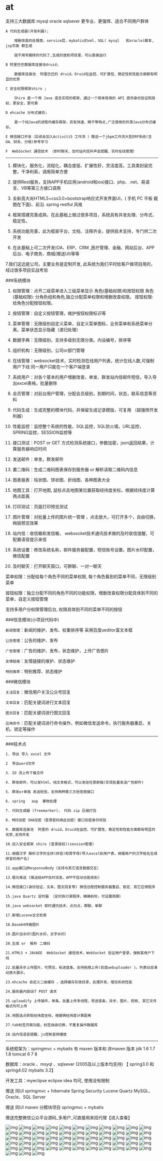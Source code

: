 # at



支持三大数据库 mysql  oracle  sqlsever   更专业、更强悍、适合不同用户群体

    A 代码生成器(开发利器);
    
        增删改查的处理类，service层，mybatis的xml，SQL( mysql   和oracle)脚本,   jsp页面 都生成
    
        就不用写搬砖的代码了,生成的放到项目里，可以直接运行

    B 阿里巴巴数据库连接池druid;
        
        数据库连接池  阿里巴巴的 druid。Druid在监控、可扩展性、稳定性和性能方面都有明显的优势

    C 安全权限框架shiro ;
        
        Shiro 是一个用 Java 语言实现的框架，通过一个简单易用的 API 提供身份验证和授权，更安全，更可靠

    D ehcache 分布式缓存;
        
        是一个纯Java的进程内缓存框架，具有快速、精干等特点,广泛使用的开源Java分布式缓存。

    E 微信接口开发（后续会加入Activiti5 工作流 ）赠送一个jbpm工作流大型ERP系统(含OA、财务、分销)参考学习

    F  WebSocket 通信技术 （即时聊天、及时站内信并声音提醒、实时在线管理）

-------------------------------------------------------------------------------------------------------------------------

1. 模块化、服务化，流程化，耦合度低、扩展性好，灵活度高，工具类封装完整，干净利索，调用简单方便

2. 提供Rest服务，支持APP手机应用(android和ios)接口、php、.net、易语言、VB等第三方接口调用

3. 全新高大尚HTML5+css3.0+bootstrap响应式开发界面UI，( 手机 PC 平板 截图在下面)、前沿.  spring restful 风格

4. 框架搭建完善成熟，在此基础上做过很多项目，系统具有并发处理、分布式、稳定性。

5. 系统功能完善，此为框架平台，文档、注释齐全，提供技术支持，专门供二次开发

6. 在此基础上可二次开发(OA、ERP、CRM ,医疗管理、金融、网站后台、APP后台、电子商务、商城(赠送UI)等等

7.我们这边是公司，主要业务是定制开发,  此系统为我们平时给客户做项目用的，经过很多项目实战考验

###系统模块


1.   权限管理：点开二级菜单进入三级菜单显示 角色(基础权限)和按钮权限
      角色(基础权限): 分角色组和角色,独立分配菜单权限和增删改查权限。
      按钮权限: 给角色分配按钮权限。

2.   按钮管理：自定义按钮管理，维护按钮权限标识等

3.   菜单管理：无限级别自定义菜单，自定义菜单图标，业务菜单和系统菜单分离，菜单状态显示隐藏（递归处理）

4.   数据字典：无限级别，支持多级别无限分类。内设编号，排序等

5.   组织机构：无限级别，公司or部门管理

6.   在线管理：websocket技术，实时检测在线用户列表，统计在线人数,可强制用户下线 同一用户只能在一个客户端登录

7.   系统用户：对各个基本的用户增删改查，单发、群发站内信邮件短信，导入导出excel表格，批量删除

8.   会员管理：对前台用户管理，分配会员级别，到期时间，状态，联系信息等资料

9.   代码生成：生成完整的模块代码，并保留生成记录模版，可复用 （超强悍开发利器） 

10. 性能监控：监控整个系统的性能，SQL监控，SQL防火墙，URL监控，SPRING监控，SESSION监控等

11. 接口测试：POST or GET 方式检测系统接口，参数加密，json返回结果，计算服务器响应时间

12. 发送邮件：单发，群发邮件  

13. 置二维码：生成二维码图表保存到服务器 or  解析读取二维码内信息 

14. 图表报表：柱状图、饼状图、折线图、各种图表大全

15. 地图工具：打开地图, 鼠标点击地图某位置获取经纬度坐标，根据经纬度计算两点距离

16. 打印测试：页面打印预览测试

17. 图片管理：对批量上传的图片统一管理 ，点击放大，可打开多个，自由切换，绚丽预览效果

18. 站内信：收信箱和发信箱， websocket技术通讯技术做的及时收信提醒，可配置语音提示来信 

19. 系统设置：修改系统名称，邮件服务器配置，短信账号设置，图片水印配置，微信配置

20. 及时聊天：打开聊天窗口，可群聊、一对一聊天


菜单权限：分配给每个角色不同的菜单权限, 每个角色看到的菜单不同，无限级别菜单

按钮权限：独立分配不同的角色不同的功能权限，增删改查权限分配具体到不同的菜单，自定义按钮管理

支持多用户分权限管理后台,  权限具体到不同的菜单不同的按钮

###信息模块(小项目代码中)

`新闻管理`：新闻的维护、发布、权重排序等 采用百度ueditor富文本框

`公告管理`：公告的维护、发布

`广告管理`：广告的维护、发布，状态维护，上传广告图片

`友情链接`：友情链接的维护、状态维护

`特别推荐`：特别推荐、状态维护

###微信模块

`关注回复`：微信用户关注公众号回复

`文本回复`：匹配关键词进行文本回复

`图文回复`：匹配关键词进行图文回复

`应用命令`：匹配关键词进行命令操作，例如微信发送命令，执行服务器重启、关机、锁定等操作

-------------------------------------------------------------------------------------------------------------------------

###技术点

    1. 导出 导入 excel 文件

    2  导出word文件

    3. IO 流上传下载文件
    
    4. 群发邮件，可以发html、纯文本格式，可以发给任意邮箱(实现批量发送广告邮件)
    
    5. 群发or单独 发送短信，支持两种第三方短信商接口
    
    6. spring   aop  事物处理
    
    7. 代码生成器 (freemarker)， 代码 zip 压缩打包
    
    8. MD5加密 SHA加密（登录密码用此加密）接口加密身份校验
    
    9. 数据库连接池  阿里的 druid。Druid在监控、可扩展性、稳定性和性能方面都有明显的优势,支持并发
    
    10.加入安全框架 shiro (登录授权)(session管理)
    
    11.根据汉字 解析汉字的全拼(拼音)和首字母(导入excel到用户表，根据用户的汉字姓名生成拼音的用户名)
    
    12.app接口@ResponseBody（支持与其它语言数据交互）
    
    13.极光推送 (推送给APP及时消息，APP不启动也能收到)
    
    14.微信接口(身份验证，文本、图文回复等) 微信远程控制服务器重启、锁定、其它应用程序
    
    15.java Quartz 定时器 （定时执行某程序，精确到秒，可设置周期）
    
    16.java websocket 即时通讯技术，点对点，群聊，单聊
    
    17.新增Lucene全文检索
    
    18.Base64传输图片
    
    19.图片加水印(图片水印，文字水印）
    
    20.生成 or  解析 二维码
    
    21.HTML5 + JAVAEE  WebSocket 通信技术，WebSocket 验证用户登录，强制某用户下线
    
    22.批量异步上传图片，可预览，有进度条，支持拖拽上传(百度webuploader )。列表动态滑动放大展示。
    
    23.ehcache 自定义二级缓存 ，选择缓存存放目录，处理并发，增加系统性能
    
    24.服务器内部GET POST 请求
    
    25.uploadify 上传插件，单条、批量上传多线程，带进度条，异步，图片、视频, 其它文件格式均可上传
    
    26.地图选点获取经纬度坐标，根据俩经纬度计算距离
    
    27.tab标签页面功能，标签自由切换，不重复操作数据库
    
    28.站内信语音提醒，js控制音频播放
    
 -------------------------------------------------------------------------------------------------------------------------

系统框架为：springmvc + mybaits  有 maven 版本和 非maven 版本 jdk 1.6 1.7 1.8  tomcat 6 7 8

数据库：oracle  、msyql 、sqlsever (2005及以上版本均支持)  【 spring3.0 和 spring4.02  mybaits 3.2】     

开发工具：myeclipse  eclipse idea 均可, 使用没有限制

赠送 同UI   springmvc + hibernate  Spring Security  Lucene Quartz MySQL、Oracle、SQL Server

赠送 同UI  maven 分模块项目 springmvc + mybatis

赠送完整微信公众平台源码_多用户_可直接用来招代理【进入查看】

![img](./ad/img/0.png)
![img](./ad/img/1.jpg)
![img](./ad/img/10.png)
![img](./ad/img/11.png)
![img](./ad/img/12.jpg)
![img](./ad/img/13.png)
![img](./ad/img/14.png)
![img](./ad/img/15.jpg)
![img](./ad/img/16.jpg)
![img](./ad/img/17.png)
![img](./ad/img/18.png)
![img](./ad/img/19.png)
![img](./ad/img/2.png)
![img](./ad/img/20.png)
![img](./ad/img/21.png)
![img](./ad/img/22.png)
![img](./ad/img/23.png)
![img](./ad/img/24.png)
![img](./ad/img/25.png)
![img](./ad/img/26.png)
![img](./ad/img/27.png)
![img](./ad/img/28.png)
![img](./ad/img/29.png)
![img](./ad/img/3.png)
![img](./ad/img/30.png)
![img](./ad/img/31.png)
![img](./ad/img/32.png)
![img](./ad/img/33.png)
![img](./ad/img/34.png)
![img](./ad/img/35.png)
![img](./ad/img/36.jpg)
![img](./ad/img/37.png)
![img](./ad/img/38.png)
![img](./ad/img/39.png)
![img](./ad/img/4.png)
![img](./ad/img/40.png)
![img](./ad/img/41.png)
![img](./ad/img/42.png)
![img](./ad/img/43.png)
![img](./ad/img/44.png)
![img](./ad/img/45.png)
![img](./ad/img/46.png)
![img](./ad/img/47.png)
![img](./ad/img/48.png)
![img](./ad/img/49.png)
![img](./ad/img/5.png)
![img](./ad/img/50.jpg)
![img](./ad/img/51.jpg)
![img](./ad/img/52.gif)
![img](./ad/img/53.jpg)
![img](./ad/img/54.jpg)
![img](./ad/img/55.png)
![img](./ad/img/56.png)
![img](./ad/img/57.png)
![img](./ad/img/6.png)
![img](./ad/img/7.png)
![img](./ad/img/8.png)
![img](./ad/img/9.png)
